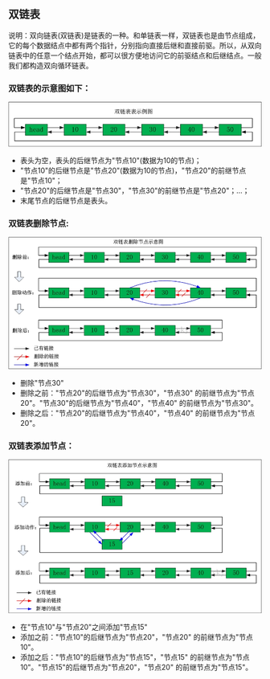 双链表
-------
说明：双向链表(双链表)是链表的一种。和单链表一样，双链表也是由节点组成，它的每个数据结点中都有两个指针，分别指向直接后继和直接前驱。所以，从双向链表中的任意一个结点开始，都可以很方便地访问它的前驱结点和后继结点。一般我们都构造双向循环链表。  

### 双链表的示意图如下：  
![双链表](../images/double_link/1.jpg)  
- 表头为空，表头的后继节点为"节点10"(数据为10的节点)；
- "节点10"的后继节点是"节点20"(数据为10的节点)，"节点20"的前继节点是"节点10"；
- "节点20"的后继节点是"节点30"，"节点30"的前继节点是"节点20"；...；
- 末尾节点的后继节点是表头。  

### 双链表删除节点:  
![双链表](../images/double_link/2.jpg)
- 删除"节点30"
- 删除之前："节点20"的后继节点为"节点30"，"节点30" 的前继节点为"节点20"。"节点30"的后继节点为"节点40"，"节点40" 的前继节点为"节点30"。
- 删除之后："节点20"的后继节点为"节点40"，"节点40" 的前继节点为"节点20"。

### 双链表添加节点：
![双链表](../images/double_link/3.jpg)
- 在"节点10"与"节点20"之间添加"节点15"
- 添加之前："节点10"的后继节点为"节点20"，"节点20" 的前继节点为"节点10"。
- 添加之后："节点10"的后继节点为"节点15"，"节点15" 的前继节点为"节点10"。"节点15"的后继节点为"节点20"，"节点20" 的前继节点为"节点15"。
